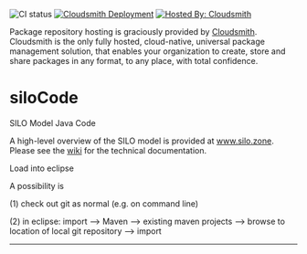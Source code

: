 
![CI status](https://github.com/msmobility/silo/workflows/Java%20CI/badge.svg)
[![Cloudsmith Deployment](https://github.com/msmobility/silo/actions/workflows/deployment.yml/badge.svg?branch=master)](https://github.com/msmobility/silo/actions/workflows/deployment.yml)
[![Hosted By: Cloudsmith](https://img.shields.io/badge/OSS%20hosting%20by-cloudsmith-blue?logo=cloudsmith&style=for-the-badge)](https://cloudsmith.com)

Package repository hosting is graciously provided by  [Cloudsmith](https://cloudsmith.com).
Cloudsmith is the only fully hosted, cloud-native, universal package management solution, that
enables your organization to create, store and share packages in any format, to any place, with total
confidence.


# siloCode
SILO Model Java Code

A high-level overview of the SILO model is provided at www.silo.zone. Please see the [wiki](https://wiki.tum.de/display/msmmodels/SILO) for the technical documentation.

Load into eclipse

A possibility is

(1) check out git as normal (e.g. on command line)

(2) in eclipse: import --> Maven --> existing maven projects --> browse to location of local git repository --> import

-----

